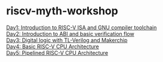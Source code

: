 # riscv-myth-workshop

<a href="https://github.com/adithi-su/riscv-myth-workshop/tree/master/Day1">Day1: Introduction to RISC-V ISA and GNU compiler toolchain</a> <br>
<a href="https://github.com/adithi-su/riscv-myth-workshop/tree/master/Day2">Day2: Introduction to ABI and basic verification flow</a> <br>
<a href="https://github.com/adithi-su/riscv-myth-workshop/tree/master/Day3_5">Day3: Digital logic with TL-Verilog and Makerchip </a> <br>
<a href="https://github.com/adithi-su/riscv-myth-workshop/tree/master/Day3_5">Day4: Basic RISC-V CPU Architecture</a> <br>
<a href="https://github.com/adithi-su/riscv-myth-workshop/tree/master/Day3_5">Day5: Pipelined RISC-V CPU Architecture</a> <br>
